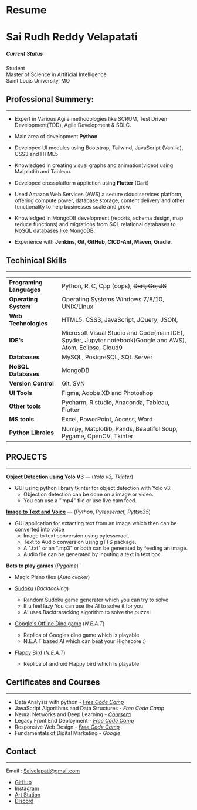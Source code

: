 # Resume
# Sai Rudh Reddy Velapatati

##### **Current Status**<br>
Student<br>
Master of Science in Artificial Intelligence<br>
Saint Louis University, MO

## Professional Summery:

---

- Expert in Various Agile methodologies like SCRUM, Test Driven Development(TDD), Agile Development & SDLC.

- Main area of development **Python**

- Developed UI modules using Bootstrap, Tailwind, JavaScript (Vanilla), CSS3 and HTML5

- Knowledged in creating visual graphs and animation(video) using Matplotlib and Tableau.

- Developed crossplatform appliction using **Flutter** (Dart)

- Used Amazon Web Services (AWS) a secure cloud services platform, offering compute power, database storage, content delivery and other functionality to help businesses scale and grow.

- Knowledged in MongoDB development (reports, schema design, map reduce functions) and migrations from SQL relational databases to NoSQL databases like MongoDB.

- Experience with **Jenkins, Git, GitHub, CICD-Ant, Maven, Gradle**.

## Techinical Skills

---
|                          |                                                                                                             |
| :----------------------- | :---------------------------------------------------------------------------------------------------------- |
| **Programing Languages** | Python, R, C, Cpp (oops), ~~Dart, Go, JS~~                                                                  |
| **Operating System**     | Operating Systems Windows 7/8/10, UNIX/Linux                                                                |
| **Web Technologies**     | HTML5, CSS3, JavaScript, JQuery, JSON,                                                                      |
| **IDE’s**                | Microsoft Visual Studio and Code(main IDE), Spyder, Jupyter notebook(Google and AWS), Atom, Eclipse, Cloud9 |
| **Databases**            | MySQL, PostgreSQL, SQL Server                                                                               |
| **NoSQL Databases**      | MongoDB                                                                                                     |
| **Version Control**      | Git, SVN                                                                                                    |
| **UI Tools**             | Figma, Adobe XD and Photoshop                                                                               |
| **Other tools**          | Pycharm, R studio, Anaconda, Tableau, Flutter                                                               |
| **MS tools**             | Excel, PowerPoint, Access, Word                                                                             |
| **Python Libraies**      | Numpy, Matplotlib, Pands, Beautiful Soup, Pygame, OpenCV, Tkinter                                           |


## PROJECTS

---

[**Object Detection using Yolo V3**](https://github.com/lululucii/Object_Detection-YoloV3) — (_Yolo v3, Tkinter_)

- GUI using python library tkinter for object detection with Yolo v3.
  - Objection detection can be done on a image or video.
  - You can use a ".mp4" file or use live cam feed.

[**Image to Text and Voice**](https://github.com/lululucii/Image_text_speech_Conversion) — (_Python, Pytesseract, Pyttsx35_)

- GUI application for extacting text from an image which then can be converted into voice
  - Image to text conversion using pytesseract.
  - Text to Audio conversion using gTTS package.
  - A ".txt" or an ".mp3" or both can be generated by feeding an image.
  - Audio file can be generated by inputing a text in text box.

**Bots to play games** (_Pygame_)¨

- Magic Piano tiles (_Auto clicker_)

- [Sudoku](https://github.com/lululucii/Sudoku_Backtrack) (_Backtacking_)

  - Random Sudoku game generater which you can try to solve
  - If u feel lazy You can use the AI to solve it for you
  - AI uses Backtraracking algorithm to solve the puzzel

- [Google's Offline Dino game](https://github.com/lululucii/Dino-AI-N.E.A.T) (_N.E.A.T_)

  - Replica of Googles dino game which is playable
  - N.E.A.T based AI which can beat your Highscore :)

- [Flappy Bird](https://github.com/lululucii/Flappy-AI-N.E.A.T) (_N.E.A.T_)
  - Replica of android Flappy bird which is playable

## Certificates and Courses

---

- Data Analysis with python - [_Free Code Camp_](https://www.freecodecamp.org/certification/lululucii/data-analysis-with-python-v7)
- JavaScript Algorithms and Data Structures - _Free Code Camp_ <!--Broken-->
- Neural Networks and Deep Learning - [_Coursera_](https://www.coursera.org/account/accomplishments/certificate/SH8FM2NP3VJ2)
- Legacy Front End Deployment - [_Free Code Camp_](https://www.freecodecamp.org/certification/lululucii/legacy-front-end)
- Responsive Web Design - [_Free Code Camp_](https://www.freecodecamp.org/certification/lululucii/responsive-web-design)
- Fundamentals of Digital Marketing - _Google_ <!--lost checked(Sai, SaiV, FV) // Fa@ unchecked-->

## Contact

---

Email : Saivelapati@gmail.com

- [GitHub](https://github.com/lululucii?tab=repositories)
- [Instagram](https://www.instagram.com/sairudhreddy/)
- [Art Station](https://www.artstation.com/luciii)
- [Discord](https://www.discordapp.com/users/Lucii#9287)
